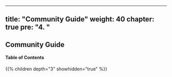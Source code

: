 
---
title: "Community Guide"
weight: 40
chapter: true
pre: "<b>4. </b>"
---

## Community Guide 
#### Table of Contents
{{% children depth="3" showhidden="true" %}}






